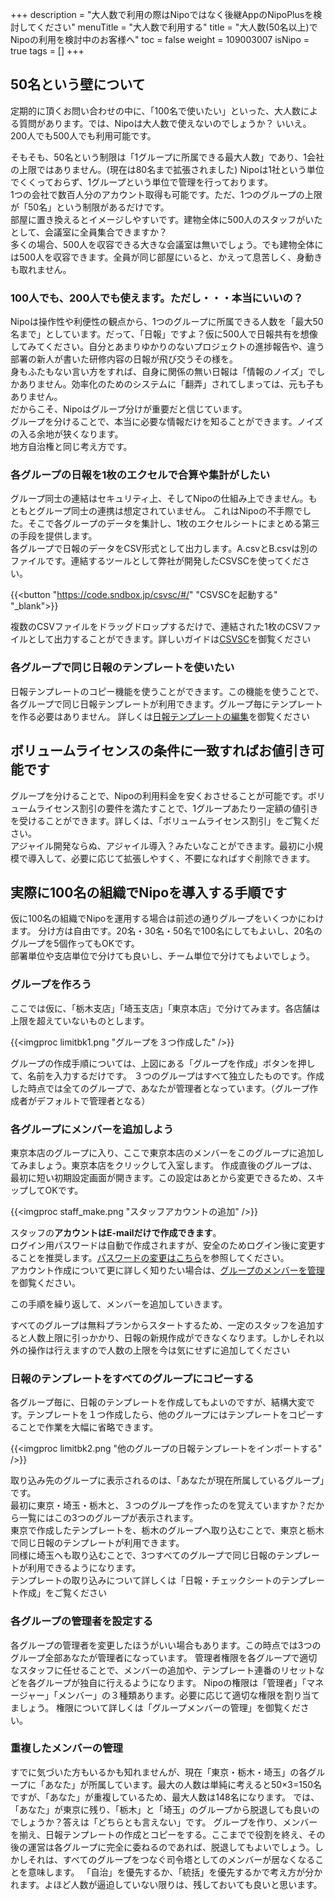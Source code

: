 +++
description = "大人数で利用の際はNipoではなく後継AppのNipoPlusを検討してください"
menuTitle = "大人数で利用する"
title = "大人数(50名以上)でNipoの利用を検討中のお客様へ"
toc = false
weight = 109003007
isNipo = true
tags = []
+++


## 50名という壁について

定期的に頂くお問い合わせの中に、「100名で使いたい」といった、大人数による質問があります。では、Nipoは大人数で使えないのでしょうか？
いいえ。200人でも500人でも利用可能です。  

そもそも、50名という制限は「1グループに所属できる最大人数」であり、1会社の上限ではありません。(現在は80名まで拡張されました)
Nipoは1社という単位でくくっておらず、1グループという単位で管理を行っております。  
1つの会社で数百人分のアカウント取得も可能です。ただ、1つのグループの上限が「50名」という制限があるだけです。  
部屋に置き換えるとイメージしやすいです。建物全体に500人のスタッフがいたとして、会議室に全員集合できますか？  
多くの場合、500人を収容できる大きな会議室は無いでしょう。でも建物全体には500人を収容できます。全員が同じ部屋にいると、かえって息苦しく、身動きも取れません。

### 100人でも、200人でも使えます。ただし・・・本当にいいの？

Nipoは操作性や利便性の観点から、1つのグループに所属できる人数を「最大50名まで」としています。だって、「日報」ですよ？仮に500人で日報共有を想像してみてください。自分とあまりゆかりのないプロジェクトの進捗報告や、違う部署の新人が書いた研修内容の日報が飛び交うその様を。  
身もふたもない言い方をすれば、自身に関係の無い日報は「情報のノイズ」でしかありません。効率化のためのシステムに「翻弄」されてしまっては、元も子もありません。  
だからこそ、Nipoはグループ分けが重要だと信じています。  
グループを分けることで、本当に必要な情報だけを知ることができます。ノイズの入る余地が狭くなります。  
地方自治権と同じ考え方です。  

### 各グループの日報を1枚のエクセルで合算や集計がしたい

グループ同士の連結はセキュリティ上、そしてNipoの仕組み上できません。もともとグループ同士の連携は想定されていません。
これはNipoの不手際でした。そこで各グループのデータを集計し、1枚のエクセルシートにまとめる第三の手段を提供します。  
各グループで日報のデータをCSV形式として出力します。A.csvとB.csvは別のファイルです。連結するツールとして弊社が開発したCSVSCを使ってください。  

{{<button "https://code.sndbox.jp/csvsc/#/" "CSVSCを起動する" "_blank">}}

複数のCSVファイルをドラッグドロップするだけで、連結された1枚のCSVファイルとして出力することができます。詳しいガイドは[CSVSC](/tips/csvsc/)を御覧ください

### 各グループで同じ日報のテンプレートを使いたい

日報テンプレートのコピー機能を使うことができます。この機能を使うことで、各グループで同じ日報テンプレートが利用できます。グループ毎にテンプレートを作る必要はありません。
詳しくは[日報テンプレートの編集](/old/manual/template/)を御覧ください  

## ボリュームライセンスの条件に一致すればお値引き可能です

グループを分けることで、Nipoの利用料金を安くおさせることが可能です。ボリュームライセンス割引の要件を満たすことで、1グループあたり一定額の値引きを受けることができます。詳しくは、「ボリュームライセンス割引」をご覧ください。  
アジャイル開発ならぬ、アジャイル導入？みたいなことができます。最初に小規模で導入して、必要に応じて拡張しやすく、不要になればすぐ削除できます。  

## 実際に100名の組織でNipoを導入する手順です

仮に100名の組織でNipoを運用する場合は前述の通りグループをいくつかにわけます。
分け方は自由です。20名・30名・50名で100名にしてもよいし、20名のグループを5個作ってもOKです。  
部署単位や支店単位で分けても良いし、チーム単位で分けてもよいでしょう。

### グループを作ろう

ここでは仮に、「栃木支店」「埼玉支店」「東京本店」で分けてみます。各店舗は上限を超えていないものとします。

{{<imgproc limitbk1.png "グループを３つ作成した" />}}

グループの作成手順については、上図にある「グループを作成」ボタンを押して、名前を入力するだけです。
３つのグループはすべて独立したものです。作成した時点では全てのグループで、あなたが管理者となっています。（グループ作成者がデフォルトで管理者となる）

### 各グループにメンバーを追加しよう

東京本店のグループに入り、ここで東京本店のメンバーをこのグループに追加してみましょう。東京本店をクリックして入室します。
作成直後のグループは、最初に短い初期設定画面が開きます。この設定はあとから変更できるため、スキップしてOKです。

{{<imgproc staff_make.png "スタッフアカウントの追加" />}}

スタッフの**アカウントはE-mailだけで作成できます**。  
ログイン用パスワードは自動で作成されますが、安全のためログイン後に変更することを推奨します。[パスワードの変更はこちら](/old/manual/edit-login/)を参照してください。  
アカウント作成について更に詳しく知りたい場合は、[グループのメンバーを管理](/old/manual/staff-manage/)を御覧ください。

この手順を繰り返して、メンバーを追加していきます。

すべてのグループは無料プランからスタートするため、一定のスタッフを追加すると人数上限に引っかかり、日報の新規作成ができなくなります。しかしそれ以外の操作は行えますので人数の上限を今は気にせずに追加してください

### 日報のテンプレートをすべてのグループにコピーする

各グループ毎に、日報のテンプレートを作成してもよいのですが、結構大変です。テンプレートを１つ作成したら、他のグループにはテンプレートをコピーすることで作業を大幅に省略できます。

{{<imgproc limitbk2.png "他のグループの日報テンプレートをインポートする" />}}

取り込み先のグループに表示されるのは、「あなたが現在所属しているグループ」です。  
最初に東京・埼玉・栃木と、３つのグループを作ったのを覚えていますか？だから一覧にはこの3つのグループが表示されます。  
東京で作成したテンプレートを、栃木のグループへ取り込むことで、東京と栃木で同じ日報のテンプレートが利用できます。  
同様に埼玉へも取り込むことで、3つすべてのグループで同じ日報のテンプレートが利用できるようになります。  
テンプレートの取り込みについて詳しくは「日報・チェックシートのテンプレート作成」をご覧ください  

### 各グループの管理者を設定する

各グループの管理者を変更したほうがいい場合もあります。この時点では3つのグループ全部あなたが管理者になっています。
管理者権限を各グループで適切なスタッフに任せることで、メンバーの追加や、テンプレート連番のリセットなどを各グループが独自に行えるようになります。
Nipoの権限は「管理者」「マネージャー」「メンバー」の３種類あります。必要に応じて適切な権限を割り当てましょう。
権限について詳しくは「グループメンバーの管理」を御覧ください。

### 重複したメンバーの管理

すでに気づいた方もいるかも知れませんが、現在「東京・栃木・埼玉」の各グループに「あなた」が所属しています。最大の人数は単純に考えると50×3=150名ですが、「あなた」が重複しているため、最大人数は148名になります。
では、「あなた」が東京に残り、「栃木」と「埼玉」のグループから脱退しても良いのでしょうか？答えは「どちらとも言えない」です。
グループを作り、メンバーを揃え、日報テンプレートの作成とコピーをする。ここまでで役割を終え、その後の運営は各グループに完全に委ねるのであれば、脱退してもよいでしょう。しかしそれは、すべてのグループをつなぐ司令塔としてのメンバーが居なくなることを意味します。
「自治」を優先するか、「統括」を優先するかで考え方が分かれます。よほど人数が逼迫していない限りは、残しておいても良いと思います。
